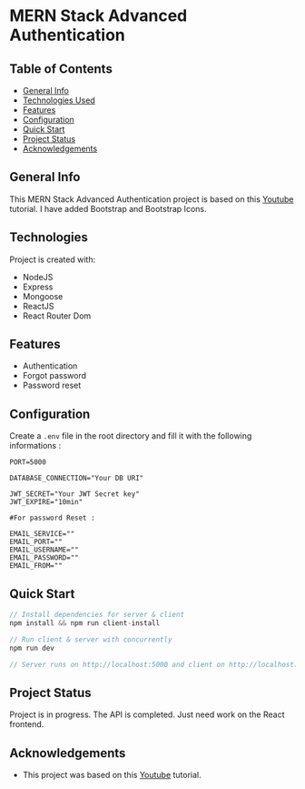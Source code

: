 # MERN Stack Advanced Authentication

## Table of Contents

- [General Info](#general-information)
- [Technologies Used](#technologies-used)
- [Features](#features)
- [Configuration](#configuration)
- [Quick Start](#quick-start)
- [Project Status](#project-status)
- [Acknowledgements](#acknowledgements)

## General Info

This MERN Stack Advanced Authentication project is based on this [Youtube](https://www.youtube.com/watch?v=YocRq-KesCM) tutorial. I have added Bootstrap and Bootstrap Icons.

## Technologies

Project is created with:

- NodeJS
- Express
- Mongoose
- ReactJS
- React Router Dom

## Features

- Authentication
- Forgot password
- Password reset

## Configuration

Create a `.env` file in the root directory and fill it with the following informations :

```
PORT=5000

DATABASE_CONNECTION="Your DB URI"

JWT_SECRET="Your JWT Secret key"
JWT_EXPIRE="10min"

#For password Reset :

EMAIL_SERVICE=""
EMAIL_PORT=""
EMAIL_USERNAME=""
EMAIL_PASSWORD=""
EMAIL_FROM=""
```

## Quick Start

```Javascript
// Install dependencies for server & client
npm install && npm run client-install

// Run client & server with concurrently
npm run dev

// Server runs on http://localhost:5000 and client on http://localhost:3000
```

## Project Status

Project is in progress. The API is completed. Just need work on the React frontend.

## Acknowledgements

- This project was based on this [Youtube](https://www.youtube.com/watch?v=YocRq-KesCM) tutorial.
